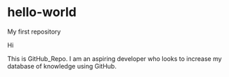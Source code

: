 # hello-world
My first repository

Hi

This is GitHub_Repo. I am an aspiring developer who looks to increase my database of knowledge using GitHub.
